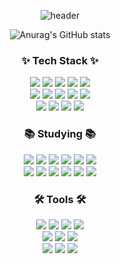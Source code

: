 <div align="center">
  
  ![header](https://capsule-render.vercel.app/api?type=transparent&color=auto&text=Welcome%20to-nl-Taeyeon's%20Github )
</div>
<div align="center">
  
![Anurag's GitHub stats](https://github-readme-stats.vercel.app/api?username=Taeyeon-0314\&include_all_commits=true&show_icons=true&theme=radical)
<!-- [![Top Langs](https://github-readme-stats.vercel.app/api/top-langs/?username=Taeyeon-0314\&include_all_commits=true&langs_count=8&layout=donut&theme=dracula)](https://github.com/Taeyeon-0314) -->
</div>
<h3 align="center">✨ Tech Stack ✨</h3>
<div align="center"> 
  <img src="https://img.shields.io/badge/java-007396?style=for-the-badge&logo=java&logoColor=white"/>
  <img src="https://img.shields.io/badge/spring-6DB33F?style=for-the-badge&logo=spring&logoColor=white"/>
  <img src="https://img.shields.io/badge/spring Boot-6DB33F?style=for-the-badge&logo=springboot&logoColor=white"/>
  <img src="https://img.shields.io/badge/spring Security-6db33f?style=for-the-badge&logo=springsecurity&logoColor=white"/>
  <img src="https://img.shields.io/badge/spring Data JPA-6db33f?style=for-the-badge&logo=spring Data JPA&logoColor=white"/>
  <br />
  <img src="https://img.shields.io/badge/gradle-02303A?style=for-the-badge&logo=gradle&logoColor=white"/>
  <img src="https://img.shields.io/badge/maven-02303A?style=for-the-badge&logo=maven&logoColor=white"/>
  <img src="https://img.shields.io/badge/JWT-000000?style=for-the-badge&logo=jsonwebtokens&logoColor=white"/>
  <img src="https://img.shields.io/badge/mysql-4479A1?style=for-the-badge&logo=mysql&logoColor=white"/>
  <img src="https://img.shields.io/badge/amazon ec2-FF9900?style=for-the-badge&logo=amazonec2&logoColor=white"/>
  <br />
  <img src="https://img.shields.io/badge/amazon s3-569A31?style=for-the-badge&logo=amazons3&logoColor=white"/>
  <img src="https://img.shields.io/badge/amazon route53-8C4FFF?style=for-the-badge&logo=amazonroute53&logoColor=white"/>
  <img src="https://img.shields.io/badge/docker-2496ED?style=for-the-badge&logo=docker&logoColor=white"/>
  <img src="https://img.shields.io/badge/nginx-009639?style=for-the-badge&logo=nginx&logoColor=white"/>
  
</div>

<h3 align="center">📚 Studying 📚</h3>
<div align="center">
  
  <img src="https://img.shields.io/badge/react-20232a.svg?style=for-the-badge&logo=react&logoColor=61DAFB" />
  <img src="https://img.shields.io/badge/javascript-F7DF1E.svg?style=for-the-badge&logo=javascript&logoColor=20232a" />
  <img src="https://img.shields.io/badge/html5-E34F26.svg?style=for-the-badge&logo=html5&logoColor=white" />
  <img src="https://img.shields.io/badge/styled--components-DB7093?style=for-the-badge&logo=styled-components&logoColor=ffd35b" />
  <img src="https://img.shields.io/badge/tailwindcss-1daabb.svg?style=for-the-badge&logo=tailwind-css&logoColor=white" />
  <img src="https://img.shields.io/badge/css3-1572B6.svg?style=for-the-badge&logo=css3&logoColor=white" />
  <br />
  <img src="https://img.shields.io/badge/typescript-007ACC.svg?style=for-the-badge&logo=typescript&logoColor=white" />
  <img src="https://img.shields.io/badge/React%20Query-FF4154?style=for-the-badge&logo=react%20query&logoColor=white" />
  <img src="https://img.shields.io/badge/next.js-000000?style=for-the-badge&logo=next.js&logoColor=white" />
  <img src="https://img.shields.io/badge/Tanstack Query-FF4154?style=for-the-badge&logo=reactquery&logoColor=white" />
  <img src="https://img.shields.io/badge/Axios-5A29E4?style=for-the-badge&logo=axios&logoColor=white" />
  <img src="https://img.shields.io/badge/react router-CA4245?style=for-the-badge&logo=reactrouter&logoColor=white" />
  
</div>


<h3 align="center">🛠 Tools 🛠</h3>
<div align="center">
  
  <img src="https://img.shields.io/badge/git-F05033.svg?style=for-the-badge&logo=git&logoColor=white" />
  <img src="https://img.shields.io/badge/github-181717.svg?style=for-the-badge&logo=github&logoColor=white" />
  <img src="https://img.shields.io/badge/github actions-2088FF.svg?style=for-the-badge&logo=githubactions&logoColor=white" />
  <img src="https://img.shields.io/badge/Notion-F3F3F3.svg?style=for-the-badge&logo=notion&logoColor=black" />
  <br />
  <img src="https://img.shields.io/badge/intellij idea-000000.svg?style=for-the-badge&logo=intellijidea&logoColor=white" />
  <img src="https://img.shields.io/badge/eclipse ide-2C2255.svg?style=for-the-badge&logo=eclipseide&logoColor=white" />
  <img src="https://img.shields.io/badge/figma-F24E1E.svg?style=for-the-badge&logo=figma&logoColor=white" />
  <br />
  <img src="https://img.shields.io/badge/vscode-000000.svg?style=for-the-badge&logo=vscode&logoColor=white" />
  <img src="https://img.shields.io/badge/datagrip-000000.svg?style=for-the-badge&logo=datagrip&logoColor=white" />
  <img src="https://img.shields.io/badge/postman-FF6C37.svg?style=for-the-badge&logo=postman&logoColor=white" />
  
</div>
